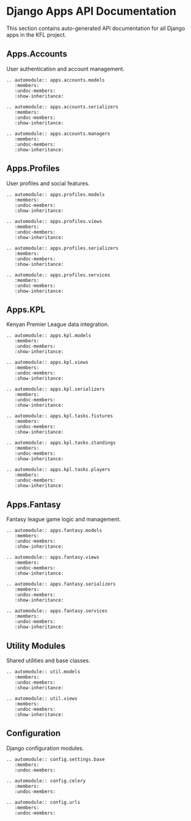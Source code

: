 # Django Apps API Documentation

This section contains auto-generated API documentation for all Django apps in the KFL project.

## Apps.Accounts

User authentication and account management.

```{eval-rst}
.. automodule:: apps.accounts.models
   :members:
   :undoc-members:
   :show-inheritance:

.. automodule:: apps.accounts.serializers
   :members:
   :undoc-members:
   :show-inheritance:

.. automodule:: apps.accounts.managers
   :members:
   :undoc-members:
   :show-inheritance:
```

## Apps.Profiles

User profiles and social features.

```{eval-rst}
.. automodule:: apps.profiles.models
   :members:
   :undoc-members:
   :show-inheritance:

.. automodule:: apps.profiles.views
   :members:
   :undoc-members:
   :show-inheritance:

.. automodule:: apps.profiles.serializers
   :members:
   :undoc-members:
   :show-inheritance:

.. automodule:: apps.profiles.services
   :members:
   :undoc-members:
   :show-inheritance:
```

## Apps.KPL

Kenyan Premier League data integration.

```{eval-rst}
.. automodule:: apps.kpl.models
   :members:
   :undoc-members:
   :show-inheritance:

.. automodule:: apps.kpl.views
   :members:
   :undoc-members:
   :show-inheritance:

.. automodule:: apps.kpl.serializers
   :members:
   :undoc-members:
   :show-inheritance:

.. automodule:: apps.kpl.tasks.fixtures
   :members:
   :undoc-members:
   :show-inheritance:

.. automodule:: apps.kpl.tasks.standings
   :members:
   :undoc-members:
   :show-inheritance:

.. automodule:: apps.kpl.tasks.players
   :members:
   :undoc-members:
   :show-inheritance:
```

## Apps.Fantasy

Fantasy league game logic and management.

```{eval-rst}
.. automodule:: apps.fantasy.models
   :members:
   :undoc-members:
   :show-inheritance:

.. automodule:: apps.fantasy.views
   :members:
   :undoc-members:
   :show-inheritance:

.. automodule:: apps.fantasy.serializers
   :members:
   :undoc-members:
   :show-inheritance:

.. automodule:: apps.fantasy.services
   :members:
   :undoc-members:
   :show-inheritance:
```

## Utility Modules

Shared utilities and base classes.

```{eval-rst}
.. automodule:: util.models
   :members:
   :undoc-members:
   :show-inheritance:

.. automodule:: util.views
   :members:
   :undoc-members:
   :show-inheritance:
```

## Configuration

Django configuration modules.

```{eval-rst}
.. automodule:: config.settings.base
   :members:
   :undoc-members:

.. automodule:: config.celery
   :members:
   :undoc-members:

.. automodule:: config.urls
   :members:
   :undoc-members:
```

